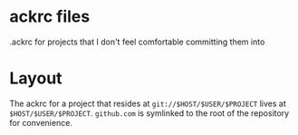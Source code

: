 # ackrc files

.ackrc for projects that I don't feel comfortable committing them into

# Layout

The ackrc for a project that resides at `git://$HOST/$USER/$PROJECT` lives at
`$HOST/$USER/$PROJECT`.  `github.com` is symlinked to the root of the repository
for convenience.
